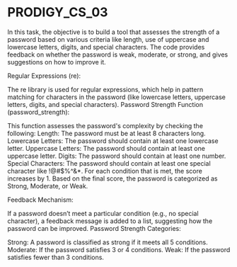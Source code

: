 # PRODIGY_CS_03
In this task, the objective is to build a tool that assesses the strength of a password based on various criteria like length, use of uppercase and lowercase letters, digits, and special characters. The code provides feedback on whether the password is weak, moderate, or strong, and gives suggestions on how to improve it.

Regular Expressions (re):

The re library is used for regular expressions, which help in pattern matching for characters in the password (like lowercase letters, uppercase letters, digits, and special characters).
Password Strength Function (password_strength):

This function assesses the password's complexity by checking the following:
Length: The password must be at least 8 characters long.
Lowercase Letters: The password should contain at least one lowercase letter.
Uppercase Letters: The password should contain at least one uppercase letter.
Digits: The password should contain at least one number.
Special Characters: The password should contain at least one special character like !@#$%^&*.
For each condition that is met, the score increases by 1. Based on the final score, the password is categorized as Strong, Moderate, or Weak.

Feedback Mechanism:

If a password doesn’t meet a particular condition (e.g., no special character), a feedback message is added to a list, suggesting how the password can be improved.
Password Strength Categories:

Strong: A password is classified as strong if it meets all 5 conditions.
Moderate: If the password satisfies 3 or 4 conditions.
Weak: If the password satisfies fewer than 3 conditions.
